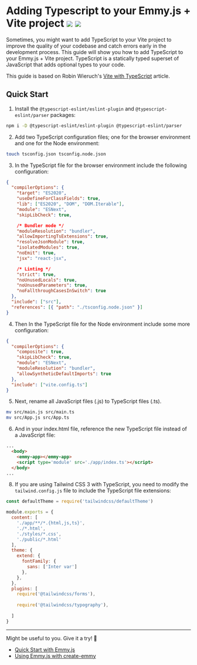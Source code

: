 # Adding Typescript to your Emmy.js + Vite project <img class="inline h-[3rem]" src="https://cdn.jsdelivr.net/gh/devicons/devicon@latest/icons/vitejs/vitejs-original.svg" /> <img class="inline h-[3rem] mx-[0.5rem]" src="https://cdn.jsdelivr.net/gh/devicons/devicon@latest/icons/typescript/typescript-original.svg" />

Sometimes, you might want to add TypeScript to your Vite project to improve the quality of your codebase and catch errors early in the development process.
This guide will show you how to add TypeScript to your Emmy.js + Vite project.
TypeScript is a statically typed superset of JavaScript that adds optional types to your code.

This guide is based on Robin Wieruch's [Vite with TypeScript](https://www.robinwieruch.de/vite-typescript/) article.
          
## Quick Start
1. Install the `@typescript-eslint/eslint-plugin` and `@typescript-eslint/parser` packages:
```bash
npm i -D @typescript-eslint/eslint-plugin @typescript-eslint/parser
```

2. Add two TypeScript configuration files; one for the browser environment and one for the Node environment:

```bash
touch tsconfig.json tsconfig.node.json
```

3. In the TypeScript file for the browser environment include the following configuration:

```json
{
  "compilerOptions": {
    "target": "ES2020",
    "useDefineForClassFields": true,
    "lib": ["ES2020", "DOM", "DOM.Iterable"],
    "module": "ESNext",
    "skipLibCheck": true,

    /* Bundler mode */
    "moduleResolution": "bundler",
    "allowImportingTsExtensions": true,
    "resolveJsonModule": true,
    "isolatedModules": true,
    "noEmit": true,
    "jsx": "react-jsx",

    /* Linting */
    "strict": true,
    "noUnusedLocals": true,
    "noUnusedParameters": true,
    "noFallthroughCasesInSwitch": true
  },
  "include": ["src"],
  "references": [{ "path": "./tsconfig.node.json" }]
}
```

4. Then In the TypeScript file for the Node environment include some more configuration:
```json
{
  "compilerOptions": {
    "composite": true,
    "skipLibCheck": true,
    "module": "ESNext",
    "moduleResolution": "bundler",
    "allowSyntheticDefaultImports": true
  },
  "include": ["vite.config.ts"]
}
```

5. Next, rename all JavaScript files (.js) to TypeScript files (.ts).
```bash	
mv src/main.js src/main.ts
mv src/App.js src/App.ts
```

6. And in your index.html file, reference the new TypeScript file instead of a JavaScript file:
```html
...
  <body>
    <emmy-app></emmy-app>
    <script type='module' src='./app/index.ts'></script>
  </body>
...
```

8. If you are using Tailwind CSS 3 with TypeScript, you need to modify the `tailwind.config.js` file to include the TypeScript file extensions:
```javascript
const defaultTheme = require('tailwindcss/defaultTheme')

module.exports = {
  content: [
    './app/**/*.{html,js,ts}',
    './*.html',
    './styles/*.css',
    './public/*.html'
  ],
  theme: {
    extend: {
      fontFamily: {
        sans: ['Inter var']
      },
    },
  },
  plugins: [
    require('@tailwindcss/forms'),
    
    require('@tailwindcss/typography'),
    
  ]
}
```


<hr>
Might be useful to you. Give it a try! 🚀

- [Quick Start with Emmy.js](/documentation)
- [Using Emmy.js with create-emmy](/documentation/cli)
